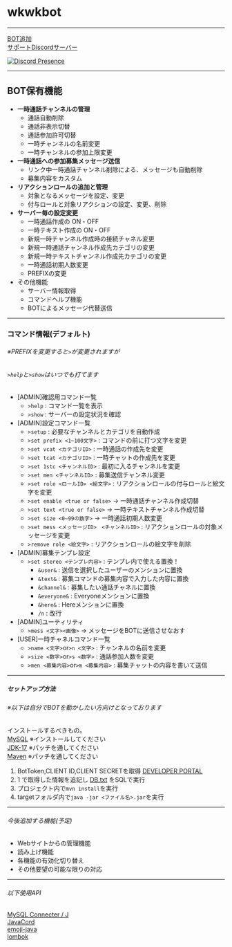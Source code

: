 # wkwkbot
***
[BOT追加](https://discord.com/oauth2/authorize?client_id=937343064811384924&scope=bot&permissions=8)  
[サポートDiscordサーバー](https://discord.gg/6Z7jabh983)

[![Discord Presence](https://lanyard.cnrad.dev/api/422099698388697108?idleMessage=今は何もしてないよ&hideTimestamp=true
)](https://discord.com/users/422099698388697108)
***
## BOT保有機能
- **一時通話チャンネルの管理**
  - 通話自動削除
  - 通話非表示切替
  - 通話参加許可切替
  - 一時チャンネルの名前変更
  - 一時チャンネルの参加上限変更
- **一時通話への参加募集メッセージ送信**
  - リンク中一時通話チャンネル削除による、メッセージも自動削除
  - 募集内容をカスタム
- **リアクションロールの追加と管理**
  - 対象となるメッセージを設定、変更
  - 付与ロールと対象リアクションの設定、変更、削除
- **サーバー毎の設定変更**
  - 一時通話作成の ON・OFF
  - 一時テキスト作成の ON・OFF
  - 新規一時チャンネル作成時の接続チャネル変更
  - 新規一時通話チャンネル作成先カテゴリの変更
  - 新規一時テキストチャンネル作成先カテゴリの変更
  - 一時通話初期人数変更
  - PREFIXの変更
- その他機能
  - サーバー情報取得
  - コマンドヘルプ機能
  - BOTによるメッセージ代替送信
***
### コマンド情報(デフォルト)
###### ※PREFIXを変更すると`>`が変更されますが
###### `>help`と`>show`はいつでも打てます
- [ADMIN]確認用コマンド一覧
  - `>help` : コマンド一覧を表示
  - `>show` : サーバーの設定状況を確認
- [ADMIN]設定コマンド一覧
  - `>setup` : 必要なチャンネルとカテゴリを自動作成
  - `>set prefix <1~100文字>` : コマンドの前に打つ文字を変更
  - `>set vcat <カテゴリID>` : 一時通話の作成先を変更
  - `>set tcat <カテゴリID>` : 一時チャットの作成先を変更
  - `>set 1stc <チャンネルID>` : 最初に入るチャンネルを変更
  - `>set men <チャンネルID>` : 募集送信チャンネル変更
  - `>set role <ロールID> <絵文字>` : リアクションロールの付与ロールと絵文字を変更
  - `>set enable <true or false>` -> 一時通話チャンネル作成切替
  - `>set text <true or false>` -> 一時テキストチャンネル作成切替
  - `>set size <0~99の数字>` -> 一時通話初期人数変更
  - `>set mess <メッセージID>　<チャンネルID>` : リアクションロールの対象メッセージを変更
  - `>remove role <絵文字>` : リアクションロールの絵文字を削除
- [ADMIN]募集テンプレ設定
  - `>set stereo <テンプレ内容>` : テンプレ内で使える置換！
    - `&user&` : 送信を選択したユーザーのメンションに置換
    - `&text&` : 募集コマンドの募集内容で入力した内容に置換
    - `&channel&` : 募集したい通話チャネルに置換
    - `&everyone&` : Everyoneメンションに置換
    - `&here&` : Hereメンションに置換
    - `/n` : 改行
- [ADMIN]ユーティリティ
  - `>mess <文字><画像>` -> メッセージをBOTに送信させなおす
- [USER]一時チャネルコマンド一覧
  - `>name <文字>`or`>n <文字>` : チャンネルの名前を変更
  - `>size <数字>`or`>s <数字>` : 通話参加人数を変更
  - `>men <募集内容>`or`>m <募集内容>` : 募集チャットの内容を書いて送信
***
##### セットアップ方法
###### ※以下は自分でBOTを動かしたい方向けとなっております
インストールするべきもの。  
[MySQL](https://dev.mysql.com/downloads/mysql/) ※インストールしてください  
[JDK-17](https://www.oracle.com/java/technologies/downloads/) ※パッチを通してください  
[Maven](https://maven.apache.org/download.cgi) ※パッチを通してください
1. BotToken,CLIENT ID,CLIENT SECRETを取得 [DEVELOPER PORTAL](https://discord.com/developers/applications)
2. 1 で取得した情報を追記し [DB.txt](https://github.com/wkwk-3/wkwkbot/blob/main/DB/DB.txt) をSQLで実行
3. プロジェクト内で`mvn install`を実行
4. targetフォルダ内で`java -jar <ファイル名>.jar`を実行
***
###### 今後追加する機能(予定)
- Webサイトからの管理機能
- 読み上げ機能
- 各機能の有効化切り替え
- その他要望の可能な限りの対応
***
###### 以下使用API
[MySQL Connecter / J](https://github.com/mysql/mysql-connector-j)  
[JavaCord](https://javacord.org)  
[emoji-java](https://github.com/vdurmont/emoji-java)  
[lombok](https://github.com/projectlombok/lombok)